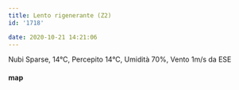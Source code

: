 ```yaml
---
title: Lento rigenerante (Z2)
id: '1718'

date: 2020-10-21 14:21:06
---
```


Nubi Sparse, 14°C, Percepito 14°C, Umidità 70%, Vento 1m/s da ESE

<!-- ![image](/images/2021/08/20201021-activity-map_hu69562b4a0d8e4b6ad9e9d045c129577e_93859_700x0_resize_box_3.png) -->

#### map

